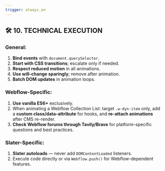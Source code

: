 ```yaml
---
trigger: always_on
---
```


## 🛠️ 10. TECHNICAL EXECUTION

### General:
1. **Bind events** with `document.querySelector`.
2. **Start with CSS transitions**; escalate only if needed.
3. **Respect reduced motion** in all animations.
4. **Use will-change sparingly**; remove after animation.
5. **Batch DOM updates** in animation loops.

### Webflow-Specific:
1. **Use vanilla ES6+** exclusively.
2. When animating a Webflow Collection List: target `.w-dyn-item` only, add a **custom class/data-attribute** for hooks, and **re-attach animations** after CMS re-render.
3. **Check Webflow forums through Tavily/Brave** for platform-specific questions and best practices.

### Slater-Specific:
1. **Slater autoloads** — never add `DOMContentLoaded` listeners.
2. Execute code directly or via `Webflow.push()` for Webflow-dependent features.